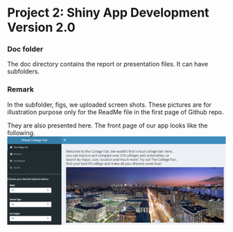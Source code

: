 # Project 2: Shiny App Development Version 2.0

### Doc folder

The doc directory contains the report or presentation files. It can have subfolders.  

### Remark

In the subfolder, figs, we uploaded screen shots. These pictures are for illustration purpose only for the ReadMe file in the first page of Github repo. 

They are also presented here. The front page of our app looks like the following. 
![screenshot](doc/figs/screenshot1.PNG)

